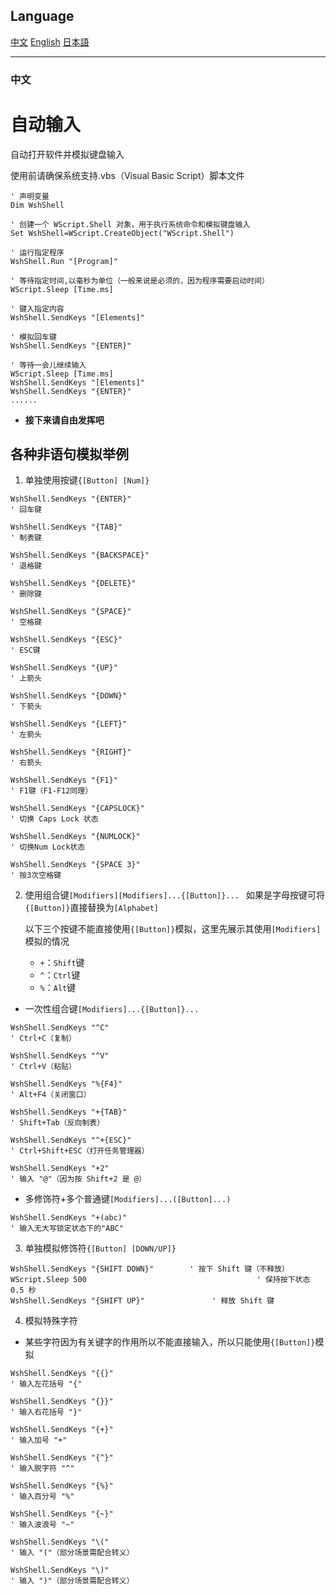 
## Language
[中文](#中文)
[English](#english)
[日本語](#日本語)

---
### 中文
# 自动输入

自动打开软件并模拟键盘输入

使用前请确保系统支持.vbs（Visual Basic Script）脚本文件
```vba
' 声明变量
Dim WshShell 

' 创建一个 WScript.Shell 对象，用于执行系统命令和模拟键盘输入
Set WshShell=WScript.CreateObject("WScript.Shell") 

' 运行指定程序
WshShell.Run "[Program]"

' 等待指定时间,以毫秒为单位（一般来说是必须的，因为程序需要启动时间）
WScript.Sleep [Time.ms]

' 键入指定内容
WshShell.SendKeys "[Elements]"

' 模拟回车键
WshShell.SendKeys "{ENTER}"

' 等待一会儿继续输入
WScript.Sleep [Time.ms]
WshShell.SendKeys "[Elements]"
WshShell.SendKeys "{ENTER}"
......
```
* **接下来请自由发挥吧**

## 各种非语句模拟举例  
1. 单独使用按键`{[Button] [Num]}`
```vba
WshShell.SendKeys "{ENTER}"
' 回车键

WshShell.SendKeys "{TAB}"
' 制表键

WshShell.SendKeys "{BACKSPACE}"
' 退格键

WshShell.SendKeys "{DELETE}"
' 删除键

WshShell.SendKeys "{SPACE}"
' 空格键

WshShell.SendKeys "{ESC}"
' ESC键

WshShell.SendKeys "{UP}"
' 上箭头

WshShell.SendKeys "{DOWN}"
' 下箭头

WshShell.SendKeys "{LEFT}"
' 左箭头

WshShell.SendKeys "{RIGHT}"
' 右箭头

WshShell.SendKeys "{F1}"
' F1键（F1-F12同理）

WshShell.SendKeys "{CAPSLOCK}"
' 切换 Caps Lock 状态

WshShell.SendKeys "{NUMLOCK}"
' 切换Num Lock状态

WshShell.SendKeys "{SPACE 3}"
' 按3次空格键
```

2. 使用组合键`[Modifiers][Modifiers]...{[Button]}... `
如果是字母按键可将`{[Button]}`直接替换为`[Alphabet]`

    以下三个按键不能直接使用`{[Button]}`模拟，这里先展示其使用`[Modifiers]`模拟的情况
    * `+`：`Shift`键
    * `^`：`Ctrl`键
    * `%`：`Alt`键

  * 一次性组合键`[Modifiers]...{[Button]}... `
  ```vba
  WshShell.SendKeys "^C"
  ' Ctrl+C（复制）

  WshShell.SendKeys "^V"
  ' Ctrl+V（粘贴）

  WshShell.SendKeys "%{F4}"
  ' Alt+F4（关闭窗口）

  WshShell.SendKeys "+{TAB}"
  ' Shift+Tab（反向制表）

  WshShell.SendKeys "^+{ESC}"
  ' Ctrl+Shift+ESC（打开任务管理器）

  WshShell.SendKeys "+2"
  ' 输入 "@"（因为按 Shift+2 是 @）
  ```


  * 多修饰符+多个普通键`[Modifiers]...([Button]...) `
```vba
WshShell.SendKeys "+(abc)"
' 输入无大写锁定状态下的"ABC"
```
3. 单独模拟修饰符`{[Button] [DOWN/UP]}`
```vba
WshShell.SendKeys "{SHIFT DOWN}"        ' 按下 Shift 键（不释放）
WScript.Sleep 500                                      ' 保持按下状态 0.5 秒
WshShell.SendKeys "{SHIFT UP}"               ' 释放 Shift 键
```

4. 模拟特殊字符
* 某些字符因为有关键字的作用所以不能直接输入，所以只能使用`{[Button]}`模拟
```vba
WshShell.SendKeys "{{}"
' 输入左花括号 "{"

WshShell.SendKeys "{}}"
' 输入右花括号 "}"

WshShell.SendKeys "{+}"
' 输入加号 "+"

WshShell.SendKeys "{^}"
' 输入脱字符 "^"

WshShell.SendKeys "{%}"
' 输入百分号 "%"

WshShell.SendKeys "{~}"
' 输入波浪号 "~"

WshShell.SendKeys "\("
' 输入 "("（部分场景需配合转义）

WshShell.SendKeys "\)"
' 输入 ")"（部分场景需配合转义）
```
